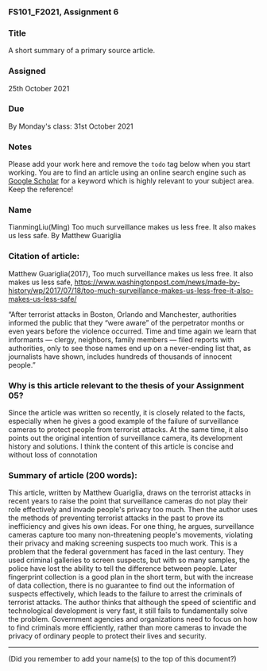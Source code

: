 ### FS101_F2021, Assignment 6


### Title
A short summary of a primary source article.


### Assigned
25th October 2021


### Due
By Monday's class: 31st October 2021


### Notes
Please add your work here and remove the `todo` tag below when you start working. You are to find an article using an online search engine such as [Google Scholar](https://scholar.google.com/) for a keyword which is highly relevant to your subject area. Keep the reference!


### Name

TianmingLiu(Ming)
Too much surveillance makes us less free. It also makes us less safe. By Matthew Guariglia


### Citation of article:

Matthew Guariglia(2017), Too much surveillance makes us less free. It also makes us less safe, https://www.washingtonpost.com/news/made-by-history/wp/2017/07/18/too-much-surveillance-makes-us-less-free-it-also-makes-us-less-safe/

“After terrorist attacks in Boston, Orlando and Manchester, authorities informed the public that they “were aware” of the perpetrator months or even years before the violence occurred. Time and time again we learn that informants — clergy, neighbors, family members — filed reports with authorities, only to see those names end up on a never-ending list that, as journalists have shown, includes hundreds of thousands of innocent people.”

### Why is this article relevant to the thesis of your Assignment 05?

Since the article was written so recently, it is closely related to the facts, especially when he gives a good example of the failure of surveillance cameras to protect people from terrorist attacks. At the same time, it also points out the original intention of surveillance camera, its development history and solutions. I think the content of this article is concise and without loss of connotation


### Summary of article (200 words):

This article, written by Matthew Guariglia, draws on the terrorist attacks in recent years to raise the point that surveillance cameras do not play their role effectively and invade people's privacy too much. Then the author uses the methods of preventing terrorist attacks in the past to prove its inefficiency and gives his own ideas.
For one thing, he argues, surveillance cameras capture too many non-threatening people's movements, violating their privacy and making screening suspects too much work. This is a problem that the federal government has faced in the last century. They used criminal galleries to screen suspects, but with so many samples, the police have lost the ability to tell the difference between people. Later fingerprint collection is a good plan in the short term, but with the increase of data collection, there is no guarantee to find out the information of suspects effectively, which leads to the failure to arrest the criminals of terrorist attacks. The author thinks that although the speed of scientific and technological development is very fast, it still fails to fundamentally solve the problem. Government agencies and organizations need to focus on how to find criminals more efficiently, rather than more cameras to invade the privacy of ordinary people to protect their lives and security.



---

(Did you remember to add your name(s) to the top of this document?)
